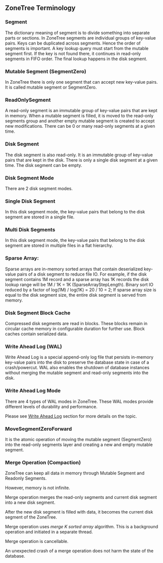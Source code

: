 ## ZoneTree Terminology

### Segment
The dictionary meaning of segment is to divide something into separate parts or sections.
In ZoneTree segments are individual groups of key-value pairs. Keys can be duplicated across segments.
Hence the order of segments is important. A key lookup query must start from the mutable segment first. If the key is not found there, it continues in read-only segments in FIFO order. The final lookup happens in the disk segment.


### Mutable Segment (SegmentZero)
In ZoneTree there is only one segment that can accept new key-value pairs. It is called mutable segment or SegmentZero.

### ReadOnlySegment
A read-only segment is an immutable group of key-value pairs that are kept in memory. When a mutable segment is filled, it is moved to the read-only segments group and another empty mutable segment is created to accept new modifications.
There can be 0 or many read-only segments at a given time.

### Disk Segment
The disk segment is also read-only. It is an immutable group of key-value pairs that are kept in the disk.
There is only a single disk segment at a given time. The disk segment can be empty.

### Disk Segment Mode
There are 2 disk segment modes. 

### Single Disk Segment
 In this disk segment mode, the key-value pairs that belong to the disk segment are stored in a single file.
    
### Multi Disk Segments
In this disk segment mode, the key-value pairs that belong to the disk segment are stored in multiple files in a flat hierarchy.

### Sparse Array:
Sparse arrays are in-memory sorted arrays that contain deserialized key-value pairs of a disk segment to reduce file IO. For example, if the disk segment contains 1M record and a sparse array has 1K records the disk lookup range will be 1M / 1K = 1K (SparseArrayStepLength). 
Binary sort IO reduced by a factor of log(1M) / log(1K) = 20 / 10 = 2;
If sparse array size is equal to the disk segment size, the entire disk segment is served from memory.

### Disk Segment Block Cache
Compressed disk segments are read in blocks. These blocks remain in circular cache memory in configurable duration for further use. Block caches contain serialized data.

### Write Ahead Log (WAL)
Write Ahead Log is a special append-only log file that persists in-memory key-value pairs into the disk to preserve the database state in case of a crash/powercut. WAL also enables the shutdown of database instances without merging the mutable segment and read-only segments into the disk.

### Write Ahead Log Mode
There are 4 types of WAL modes in ZoneTree. These WAL modes provide different levels of durability and performance.

Please see [Write Ahead Log](write-ahead-log.md) section for more details on the topic.

### MoveSegmentZeroForward
It is the atomic operation of moving the mutable segment (SegmentZero) into the read-only segments layer and creating a new and empty mutable segment.

### Merge Operation (Compaction)
ZoneTree can keep all data in memory through Mutable Segment and Readonly Segments. 

However, memory is not infinite. 

Merge operation merges the read-only segments and current disk segment into a new disk segment.

After the new disk segment is filled with data, it becomes the current disk segment of the ZoneTree.

Merge operation uses *merge K sorted array* algorithm. This is a background operation and initiated in a separate thread.

Merge operation is cancellable.

An unexpected crash of a merge operation does not harm the state of the database.